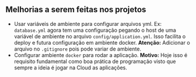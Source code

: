 ## Melhorias a serem feitas nos projetos

* Usar variáveis de ambiente para configurar arquivos yml. Ex: `database.yml` agora tem uma configuração pegando o host
  de uma variável de ambiente no arquivo `config/application.yml`. Isso facilita o deploy e futura configuração em ambiente docker.
  **Atenção:** Adicionar o arquivo no `.gitignore` pois pode variar de ambiente.
* Configurar ambiente `docker` para rodar a aplicação. **Motivo:** Hoje isso é requisito fundamental como boa prática de programação visto
  que sempre a ideia é jogar na Cloud as aplicações.  

